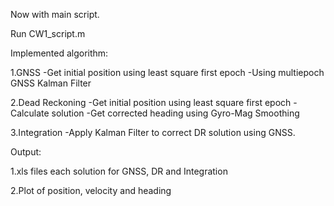 Now with main script.

Run CW1_script.m

Implemented algorithm:


1.GNSS
-Get initial position using least square first epoch
-Using multiepoch GNSS Kalman Filter

2.Dead Reckoning
-Get initial position using least square first epoch
-Calculate solution
-Get corrected heading using Gyro-Mag Smoothing

3.Integration
-Apply Kalman Filter to correct DR solution using GNSS.

Output:

1.xls files each solution for GNSS, DR and Integration

2.Plot of position, velocity and heading

